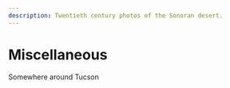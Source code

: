 ```yaml
---
description: Twentieth century photos of the Sonoran desert.
---
```


# Miscellaneous

Somewhere around Tucson

<figure><img src=".gitbook/assets/052 (3).jpg" alt=""><figcaption></figcaption></figure>
